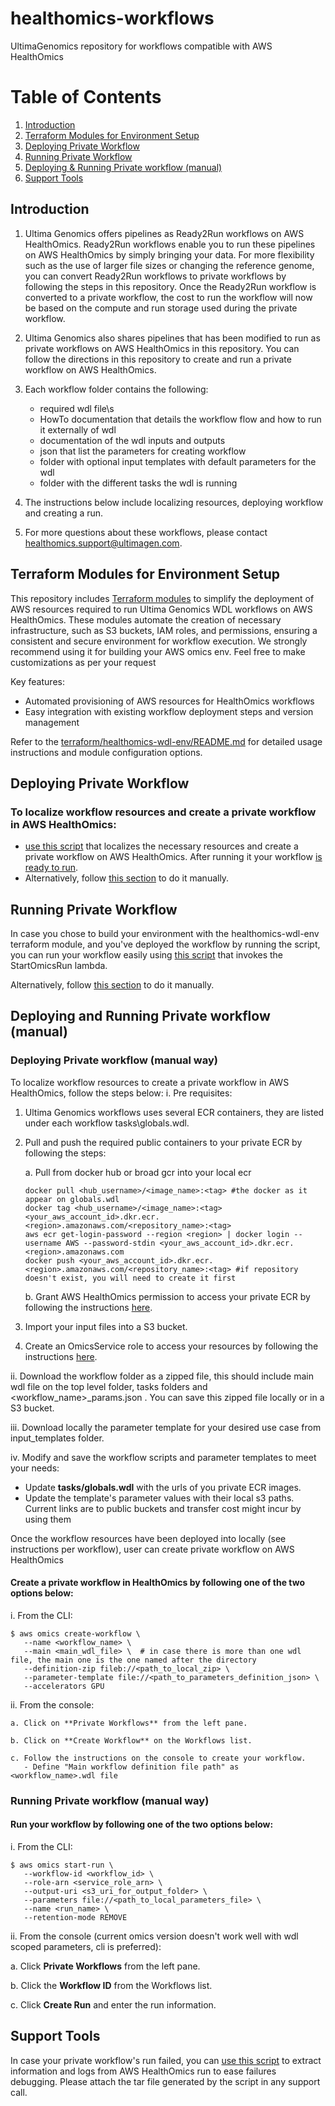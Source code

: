 # healthomics-workflows
UltimaGenomics repository for workflows compatible with AWS HealthOmics

# Table of Contents
1. [Introduction](#Introduction)
2. [Terraform Modules for Environment Setup](#Terraform-Modules-for-Environment-Setup)
3. [Deploying Private Workflow](#Deploying-Private-Workflow)
4. [Running Private Workflow](#Running-Private-Workflow)
5. [Deploying & Running Private workflow (manual)](#Deploying-and-Running-Private-workflow-manual)
6. [Support Tools](#Support-Tools)
## Introduction

1.	Ultima Genomics offers pipelines as Ready2Run workflows on AWS HealthOmics. Ready2Run workflows enable you to run these pipelines on AWS HealthOmics by simply bringing your data. For more flexibility such as the use of larger file sizes or changing the reference genome, you can convert Ready2Run workflows to private workflows by following the steps in this repository. Once the Ready2Run workflow is converted to a private workflow, the cost to run the workflow will now be based on the compute and run storage used during the private workflow.

2.	Ultima Genomics also shares pipelines that has been modified to run as private workflows on AWS HealthOmics in this repository. You can follow the directions in this repository to create and run a private workflow on AWS HealthOmics.
  
3.	Each workflow folder contains the following:
    - required wdl file\s
    - HowTo documentation that details the workflow flow and how to run it externally of wdl
    - documentation of the wdl inputs and outputs
    - json that list the parameters for creating workflow
    - folder with optional input templates with default parameters for the wdl
    - folder with the different tasks the wdl is running

4. The instructions below include localizing resources, deploying workflow and creating a run.
5. For more questions about these workflows, please contact healthomics.support@ultimagen.com.

## Terraform Modules for Environment Setup
This repository includes [Terraform modules](terraform/healthomics-wdl-env)
to simplify the deployment of AWS resources required to run Ultima Genomics WDL workflows on AWS HealthOmics.
These modules automate the creation of necessary infrastructure, such as S3 buckets, IAM roles, and permissions,
ensuring a consistent and secure environment for workflow execution.
We strongly recommend using it for building your AWS omics env.
Feel free to make customizations as per your request

Key features:
- Automated provisioning of AWS resources for HealthOmics workflows
- Easy integration with existing workflow deployment steps and version management

Refer to the [terraform/healthomics-wdl-env/README.md](terraform/healthomics-wdl-env/README.md) for detailed usage instructions and module configuration options.

## Deploying Private Workflow
### To localize workflow resources and create a private workflow in AWS HealthOmics:
- [use this script](scripts/healthomics_wf/create_healthomics_workflow.py) that localizes the necessary resources and create a private workflow on AWS HealthOmics. After running it your workflow [is ready to run](#running-private-workflow).
- Alternatively, follow [this section](#Deploying-Private-workflow-manual-way) to do it manually.

## Running Private Workflow
In case you chose to build your environment with the healthomics-wdl-env terraform module, and you've deployed the workflow by running the script, you can run your workflow easily using [this script](scripts/healthomics_wf/invoke_healthomics_run.py) that invokes the StartOmicsRun lambda.

Alternatively, follow [this section](#Running-Private-workflow-manual-way) to do it manually.

## Deploying and Running Private workflow (manual)
### Deploying Private workflow (manual way)

To localize workflow resources to create a private workflow in AWS HealthOmics, follow the steps below:
i. Pre requisites: 
1. Ultima Genomics workflows uses several ECR containers, they are listed under each workflow tasks\globals.wdl.

2. Pull and push the required public containers to your private ECR by following the steps:

    a. Pull from docker hub or broad gcr into your local ecr
     ~~~
     docker pull <hub_username>/<image_name>:<tag> #the docker as it appear on globals.wdl
     docker tag <hub_username>/<image_name>:<tag> <your_aws_account_id>.dkr.ecr.<region>.amazonaws.com/<repository_name>:<tag>
     aws ecr get-login-password --region <region> | docker login --username AWS --password-stdin <your_aws_account_id>.dkr.ecr.<region>.amazonaws.com
     docker push <your_aws_account_id>.dkr.ecr.<region>.amazonaws.com/<repository_name>:<tag> #if repository doesn't exist, you will need to create it first
     ~~~
   
    b. Grant AWS HealthOmics permission to access your private ECR by following the instructions [here](https://docs.aws.amazon.com/omics/latest/dev/permissions-resource.html#permissions-resource-ecr).
   
3. Import your input files into a S3 bucket.
4. Create an OmicsService role to access your resources by following the instructions [here](https://docs.aws.amazon.com/omics/latest/dev/setting-up-workflows.html).

ii. Download the workflow folder as a zipped file, this should include main wdl file on the top level folder, tasks folders and <workflow_name>_params.json . You can save this zipped file locally or in a S3 bucket. 

iii. Download locally the parameter template for your desired use case from input_templates folder. 

iv. Modify and save the workflow scripts and parameter templates to meet your needs:
   - Update **tasks/globals.wdl** with the urls of you private ECR images.
   - Update the template's parameter values with their local s3 paths. Current links are to public buckets and transfer cost might incur by using them

Once the workflow resources have been deployed into locally (see instructions per workflow), user can create private workflow on AWS HealthOmics
#### Create a private workflow in HealthOmics by following one of the two options below:

i. From the CLI:
 ~~~
$ aws omics create-workflow \
    --name <workflow_name> \
    --main <main_wdl_file> \  # in case there is more than one wdl file, the main one is the one named after the directory
    --definition-zip fileb://<path_to_local_zip> \
    --parameter-template file://<path_to_parameters_definition_json> \
    --accelerators GPU
 ~~~
ii. From the console:
    
    a. Click on **Private Workflows** from the left pane.
    
    b. Click on **Create Workflow** on the Workflows list.
    
    c. Follow the instructions on the console to create your workflow.
       - Define "Main workflow definition file path" as <workflow_name>.wdl file

### Running Private workflow (manual way)
#### Run your workflow by following one of the two options below:
   
i. From the CLI:
 ~~~
$ aws omics start-run \
    --workflow-id <workflow_id> \
    --role-arn <service_role_arn> \
    --output-uri <s3_uri_for_output_folder> \
    --parameters file://<path_to_local_parameters_file> \
    --name <run_name> \
    --retention-mode REMOVE
 ~~~
ii. From the console (current omics version doesn't work well with wdl scoped parameters, cli is preferred):
   
   a. Click **Private Workflows** from the left pane.

   b. Click the **Workflow ID** from the Workflows list.

   c. Click **Create Run** and enter the run information.

## Support Tools

In case your private workflow's run failed, you can [use this script](scripts/healthomics_support/README.md) to extract information and logs from AWS HealthOmics run to ease failures
debugging. Please attach the tar file generated by the script in any support call.
